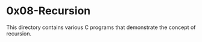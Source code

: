 # 0x08-Recursion

This directory contains various C programs that demonstrate the concept of recursion.

